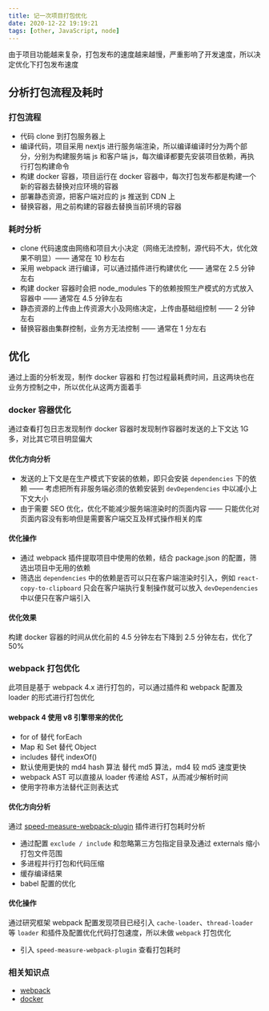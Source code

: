 ```yaml
---
title: 记一次项目打包优化
date: 2020-12-22 19:19:21
tags: [other, JavaScript, node]
---
```


由于项目功能越来复杂，打包发布的速度越来越慢，严重影响了开发速度，所以决定优化下打包发布速度

## 分析打包流程及耗时

### 打包流程

- 代码 clone 到打包服务器上
- 编译代码，项目采用 nextjs 进行服务端渲染，所以编译编译时分为两个部分，分别为构建服务端 js 和客户端 js，每次编译都要先安装项目依赖，再执行打包构建命令
- 构建 docker 容器，项目运行在 docker 容器中，每次打包发布都是构建一个新的容器去替换对应环境的容器
- 部署静态资源，把客户端对应的 js 推送到 CDN 上
- 替换容器，用之前构建的容器去替换当前环境的容器

### 耗时分析

- clone 代码速度由网络和项目大小决定（网络无法控制，源代码不大，优化效果不明显）—— 通常在 10 秒左右
- 采用 webpack 进行编译，可以通过插件进行构建优化 —— 通常在 2.5 分钟左右
- 构建 docker 容器时会把 node_modules 下的依赖按照生产模式的方式放入容器中 —— 通常在 4.5 分钟左右
- 静态资源的上传由上传资源大小及网络决定，上传由基础组控制 —— 2 分钟左右
- 替换容器由集群控制，业务方无法控制 —— 通常在 1 分左右

## 优化

通过上面的分析发现，制作 docker 容器和 打包过程最耗费时间，且这两块也在业务方控制之中，所以优化从这两方面着手

### docker 容器优化

通过查看打包日志发现制作 docker 容器时发现制作容器时发送的上下文达 1G 多，对比其它项目明显偏大

#### 优化方向分析

- 发送的上下文是在生产模式下安装的依赖，即只会安装 `dependencies` 下的依赖 —— 考虑把所有非服务端必须的依赖安装到 `devDependencies` 中以减小上下文大小
- 由于需要 SEO 优化，优化不能减少服务端渲染时的页面内容 —— 只能优化对页面内容没有影响但是需要客户端交互及样式操作相关的库

#### 优化操作

- 通过 webpack 插件提取项目中使用的依赖，结合 package.json 的配置，筛选出项目中无用的依赖
- 筛选出 `dependencies` 中的依赖是否可以只在客户端渲染时引入，例如 `react-copy-to-clipboard` 只会在客户端执行复制操作就可以放入 `devDependencies` 中以便只在客户端引入

#### 优化效果

构建 docker 容器的时间从优化前的 4.5 分钟左右下降到 2.5 分钟左右，优化了 50%

### webpack 打包优化

此项目是基于 webpack 4.x 进行打包的，可以通过插件和 webpack 配置及 loader 的形式进行打包优化

#### webpack 4 使用 v8 引擎带来的优化

- for of 替代 forEach
- Map 和 Set 替代 Object
- includes 替代 indexOf()
- 默认使用更快的 md4 hash 算法 替代 md5 算法，md4 较 md5 速度更快
- webpack AST 可以直接从 loader 传递给 AST，从而减少解析时间
- 使用字符串方法替代正则表达式

#### 优化方向分析

通过 [speed-measure-webpack-plugin](https://www.npmjs.com/package/speed-measure-webpack-plugin) 插件进行打包耗时分析

- 通过配置 `exclude / include` 和忽略第三方包指定目录及通过 externals 缩小打包文件范围
- 多进程并行打包和代码压缩
- 缓存编译结果
- babel 配置的优化

#### 优化操作

通过研究框架 webpack 配置发现项目已经引入 `cache-loader`、`thread-loader` 等 `loader` 和插件及配置优化代码打包速度，所以未做 `webpack` 打包优化

- 引入 `speed-measure-webpack-plugin` 查看打包耗时

### 相关知识点

- [webpack](https://www.webpackjs.com/concepts/)
- [docker](https://yeasy.gitbook.io/docker_practice/)
